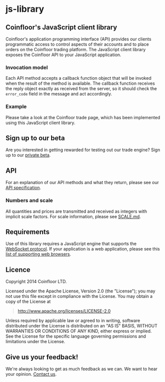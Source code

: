 js-library
==========

## Coinfloor's JavaScript client library

Coinfloor's application programming interface (API) provides our clients programmatic access to control aspects of their accounts and to place orders on the Coinfloor trading platform. The JavaScript client library exposes the Coinfloor API to your JavaScript application.

### Invocation model

Each API method accepts a callback function object that will be invoked when the result of the method is available. The callback function receives the reply object exactly as received from the server, so it should check the `error_code` field in the message and act accordingly.

### Example

Please take a look at the Coinfloor trade page, which has been implemented using this JavaScript client library.


## Sign up to our beta

Are you interested in getting rewarded for testing out our trade engine? Sign up to our [private beta](http://eepurl.com/MeuYr).


## API

For an explanation of our API methods and what they return, please see our [API specification](https://github.com/coinfloor/API).

### Numbers and scale

All quantities and prices are transmitted and received as integers with implicit scale factors. For scale information, please see [SCALE.md](https://github.com/coinfloor/API/blob/master/SCALE.md).


## Requirements

Use of this library requires a JavaScript engine that supports the [WebSocket protocol](https://tools.ietf.org/html/rfc6455).
If your application is a web application, please see this [list of supporting web browsers](http://caniuse.com/websockets).


## Licence

Copyright 2014 Coinfloor LTD.

Licensed under the Apache License, Version 2.0 (the "License");
you may not use this file except in compliance with the License.
You may obtain a copy of the License at

> http://www.apache.org/licenses/LICENSE-2.0

Unless required by applicable law or agreed to in writing, software
distributed under the License is distributed on an "AS IS" BASIS,
WITHOUT WARRANTIES OR CONDITIONS OF ANY KIND, either express or implied.
See the License for the specific language governing permissions and
limitations under the License.


## Give us your feedback!

We're always looking to get as much feedback as we can. We want to hear your opinion. [Contact us](http://support.coinfloor.co.uk/).
